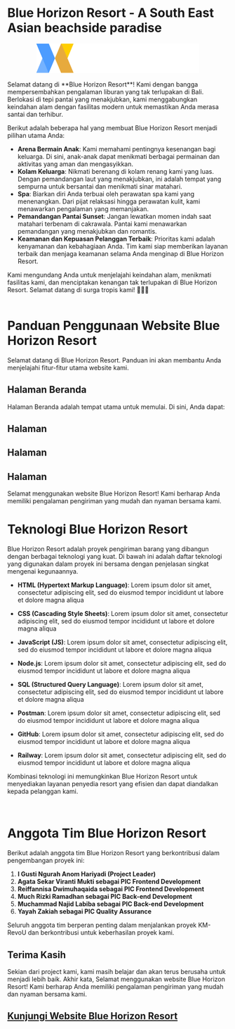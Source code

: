 # Blue Horizon Resort - A South East Asian beachside paradise
<p align="center">
  <img src="/src/assets/images/BlueHorizonWhite.png" alt="logo">
</p>
Selamat datang di **Blue Horizon Resort**! Kami dengan bangga mempersembahkan pengalaman liburan yang tak terlupakan di Bali. Berlokasi di tepi pantai yang menakjubkan, kami menggabungkan keindahan alam dengan fasilitas modern untuk memastikan Anda merasa santai dan terhibur.

Berikut adalah beberapa hal yang membuat Blue Horizon Resort menjadi pilihan utama Anda:

- **Arena Bermain Anak**: Kami memahami pentingnya kesenangan bagi keluarga. Di sini, anak-anak dapat menikmati berbagai permainan dan aktivitas yang aman dan mengasyikkan.
- **Kolam Keluarga**: Nikmati berenang di kolam renang kami yang luas. Dengan pemandangan laut yang menakjubkan, ini adalah tempat yang sempurna untuk bersantai dan menikmati sinar matahari.
- **Spa**: Biarkan diri Anda terbuai oleh perawatan spa kami yang menenangkan. Dari pijat relaksasi hingga perawatan kulit, kami menawarkan pengalaman yang memanjakan.
- **Pemandangan Pantai Sunset**: Jangan lewatkan momen indah saat matahari terbenam di cakrawala. Pantai kami menawarkan pemandangan yang menakjubkan dan romantis.
- **Keamanan dan Kepuasan Pelanggan Terbaik**: Prioritas kami adalah kenyamanan dan kebahagiaan Anda. Tim kami siap memberikan layanan terbaik dan menjaga keamanan selama Anda menginap di Blue Horizon Resort.

Kami mengundang Anda untuk menjelajahi keindahan alam, menikmati fasilitas kami, dan menciptakan kenangan tak terlupakan di Blue Horizon Resort. Selamat datang di surga tropis kami! 🌴🌊🌅
<br><br>

# Panduan Penggunaan Website Blue Horizon Resort

Selamat datang di Blue Horizon Resort. Panduan ini akan membantu Anda menjelajahi fitur-fitur utama website kami.

## Halaman Beranda
Halaman Beranda adalah tempat utama untuk memulai. Di sini, Anda dapat:

## Halaman

## Halaman

## Halaman

Selamat menggunakan website Blue Horizon Resort! Kami berharap Anda memiliki pengalaman pengiriman yang mudah dan nyaman bersama kami.


# Teknologi Blue Horizon Resort

Blue Horizon Resort adalah proyek pengiriman barang yang dibangun dengan berbagai teknologi yang kuat. Di bawah ini adalah daftar teknologi yang digunakan dalam proyek ini bersama dengan penjelasan singkat mengenai kegunaannya.

- **HTML (Hypertext Markup Language)**: Lorem ipsum dolor sit amet, consectetur adipiscing elit, sed do eiusmod tempor incididunt ut labore et dolore magna aliqua

- **CSS (Cascading Style Sheets)**: Lorem ipsum dolor sit amet, consectetur adipiscing elit, sed do eiusmod tempor incididunt ut labore et dolore magna aliqua

- **JavaScript (JS)**: Lorem ipsum dolor sit amet, consectetur adipiscing elit, sed do eiusmod tempor incididunt ut labore et dolore magna aliqua

- **Node.js**: Lorem ipsum dolor sit amet, consectetur adipiscing elit, sed do eiusmod tempor incididunt ut labore et dolore magna aliqua

- **SQL (Structured Query Language)**: Lorem ipsum dolor sit amet, consectetur adipiscing elit, sed do eiusmod tempor incididunt ut labore et dolore magna aliqua

- **Postman**: Lorem ipsum dolor sit amet, consectetur adipiscing elit, sed do eiusmod tempor incididunt ut labore et dolore magna aliqua

- **GitHub**: Lorem ipsum dolor sit amet, consectetur adipiscing elit, sed do eiusmod tempor incididunt ut labore et dolore magna aliqua

- **Railway**: Lorem ipsum dolor sit amet, consectetur adipiscing elit, sed do eiusmod tempor incididunt ut labore et dolore magna aliqua

Kombinasi teknologi ini memungkinkan Blue Horizon Resort untuk menyediakan layanan penyedia resort yang efisien dan dapat diandalkan kepada pelanggan kami.

<br>

# Anggota Tim Blue Horizon Resort

Berikut adalah anggota tim Blue Horizon Resort yang berkontribusi dalam pengembangan proyek ini:

1. **I Gusti Ngurah Anom Hariyadi (Project Leader)**
2. **Agata Sekar Viranti Mukti sebagai PIC Frontend Development**
3. **Reiffannisa Dwimuhaqaida sebagai PIC Frontend Development**
4. **Much Rizki Ramadhan sebagai PIC Back-end Development**
5. **Muchammad Najid Labiba sebagai PIC Back-end Development**
6. **Yayah Zakiah sebagai PIC Quality Assurance**

Seluruh anggota tim berperan penting dalam menjalankan proyek KM-RevoU dan berkontribusi untuk keberhasilan proyek kami.


## Terima Kasih

Sekian dari project kami, kami masih belajar dan akan terus berusaha untuk menjadi lebih baik. Akhir kata, Selamat menggunakan website Blue Horizon Resort! Kami berharap Anda memiliki pengalaman pengiriman yang mudah dan nyaman bersama kami.
## [Kunjungi Website Blue Horizon Resort](https://kampus-merdeka-software-engineering.github.io/FE-2-Bandung-16/)

